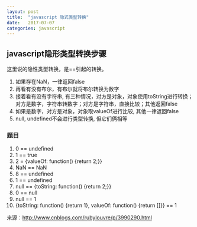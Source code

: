 ```yaml
---
layout: post
title:  "javascript 隐式类型转换"
date:   2017-07-07
categories: javascript
---
```


## javascript隐形类型转换步骤

这里说的隐性类型转换，是==引起的转换。

1. 如果存在NaN，一律返回false
2. 再看有没有布尔，有布尔就将布尔转换为数字
3. 接着看有没有字符串, 有三种情况，对方是对象，对象使用toString进行转换；对方是数字，字符串转数字；对方是字符串，直接比较；其他返回false
4. 如果是数字，对方是对象，对象取valueOf进行比较, 其他一律返回false
5. null, undefined不会进行类型转换, 但它们俩相等

### 题目
1. 0 == undefined
2. 1 == true
3. 2 = {valueOf: function() {return 2;}}
4. NaN == NaN
5. 8 == undefined
6. 1 == undefined
7. null == {toString: function() {return 2;}}
8. 0 == null
9. null == 1
10. {toString: function() {return 1}, valueOf: function() {return []}} == 1



来源：http://www.cnblogs.com/rubylouvre/p/3990290.html

